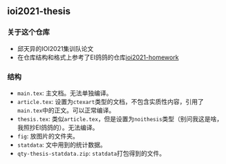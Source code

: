 ## ioi2021-thesis
### 关于这个仓库
- 邱天异的IOI2021集训队论文
- 在仓库结构和格式上参考了EI鸽鸽的仓库[ioi2021-homework](https://github.com/EntropyIncreaser/ioi2021-homework)
### 结构
- `main.tex`: 主文档。无法单独编译。
- `article.tex`: 设置为`ctexart`类型的文档，不包含实质性内容，引用了`main.tex`中的正文。可以正常编译。
- `thesis.tex`: 类似`article.tex`，但是设置为`noithesis`类型（别问我这是啥，我照抄EI鸽鸽的）。无法编译。
- `fig`: 放图片的文件夹。
- `statdata`: 文中用到的统计数据。
- `qty-thesis-statdata.zip`: `statdata`打包得到的文件。

